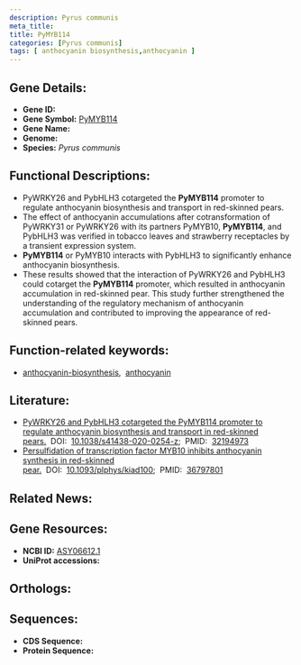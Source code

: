 ```yaml
---
description: Pyrus communis
meta_title:
title: PyMYB114
categories: [Pyrus communis]
tags: [ anthocyanin biosynthesis,anthocyanin ]
---
```


## Gene Details:
- **Gene ID:** []()
- **Gene Symbol:** <u>PyMYB114</u>
- **Gene Name:** 
- **Genome:** []()
- **Species:** *Pyrus communis*

## Functional Descriptions:
   - PyWRKY26 and PybHLH3 cotargeted the **PyMYB114** promoter to regulate anthocyanin biosynthesis and transport in red-skinned pears.
   - The effect of anthocyanin accumulations after cotransformation of PyWRKY31 or PyWRKY26 with its partners PyMYB10, **PyMYB114**, and PybHLH3 was verified in tobacco leaves and strawberry receptacles by a transient expression system.
   - **PyMYB114** or PyMYB10 interacts with PybHLH3 to significantly enhance anthocyanin biosynthesis.
   - These results showed that the interaction of PyWRKY26 and PybHLH3 could cotarget the **PyMYB114** promoter, which resulted in anthocyanin accumulation in red-skinned pear. This study further strengthened the understanding of the regulatory mechanism of anthocyanin accumulation and contributed to improving the appearance of red-skinned pears.

## Function-related keywords:
   - [anthocyanin-biosynthesis](/tags/anthocyanin-biosynthesis/),&nbsp;&nbsp;[anthocyanin](/tags/anthocyanin/)

## Literature:
   - [PyWRKY26 and PybHLH3 cotargeted the PyMYB114 promoter to regulate anthocyanin biosynthesis and transport in red-skinned pears.](https://doi.org/10.1038/s41438-020-0254-z)&nbsp;&nbsp;DOI:&nbsp;&nbsp;[10.1038/s41438-020-0254-z](https://doi.org/10.1038/s41438-020-0254-z);&nbsp;&nbsp;PMID:&nbsp;&nbsp;[32194973](https://pubmed.ncbi.nlm.nih.gov/32194973/)
   - [Persulfidation of transcription factor MYB10 inhibits anthocyanin synthesis in red-skinned pear.](https://doi.org/10.1093/plphys/kiad100)&nbsp;&nbsp;DOI:&nbsp;&nbsp;[10.1093/plphys/kiad100](https://doi.org/10.1093/plphys/kiad100);&nbsp;&nbsp;PMID:&nbsp;&nbsp;[36797801](https://pubmed.ncbi.nlm.nih.gov/36797801/)

## Related News:

## Gene Resources:
- **NCBI ID:**  [ASY06612.1](https://www.ncbi.nlm.nih.gov/gene/?term=ASY06612.1)
- **UniProt accessions:**  [](https://www.uniprot.org/uniprotkb//entry)

## Orthologs:

## Sequences:
- **CDS Sequence:**
- **Protein Sequence:**
